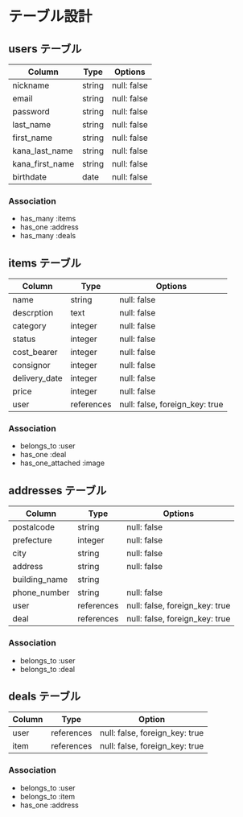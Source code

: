 # テーブル設計

## users テーブル

| Column          | Type     | Options     |
| --------------- | -------- | ----------- |
| nickname        | string   | null: false |
| email           | string   | null: false |
| password        | string   | null: false |
| last_name       | string   | null: false |
| first_name      | string   | null: false |
| kana_last_name  | string   | null: false |
| kana_first_name | string   | null: false |
| birthdate       | date     | null: false |
### Association

- has_many :items
- has_one :address
- has_many :deals

## items テーブル

| Column        | Type       | Options                        |
| ------------- | ---------- | ------------------------------ |
| name          | string     | null: false                    | 
| descrption    | text       | null: false                    |
| category      | integer    | null: false                    |
| status        | integer    | null: false                    |
| cost_bearer   | integer    | null: false                    |
| consignor     | integer    | null: false                    |
| delivery_date | integer    | null: false                    |
| price         | integer    | null: false                    |
| user          | references | null: false, foreign_key: true |
### Association

- belongs_to :user
- has_one :deal
- has_one_attached :image

## addresses テーブル

| Column        | Type       | Options                        |
| ------------- | ---------- | ------------------------------ |
| postalcode    | string     | null: false                    |
| prefecture    | integer    | null: false                    | 
| city          | string     | null: false                    | 
| address       | string     | null: false                    | 
| building_name | string     |                                | 
| phone_number  | string     | null: false                    |
| user          | references | null: false, foreign_key: true |
| deal          | references | null: false, foreign_key: true |
### Association

- belongs_to :user
- belongs_to :deal

## deals テーブル

| Column | Type       | Option                         |
| ------ | ---------- | ------------------------------ |
| user   | references | null: false, foreign_key: true |
| item   | references | null: false, foreign_key: true | 
### Association

- belongs_to :user
- belongs_to :item
- has_one :address
